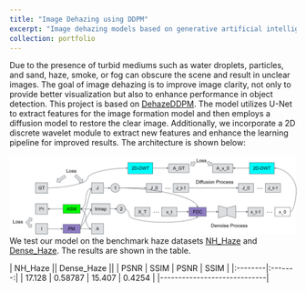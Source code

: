 ```yaml
---
title: "Image Dehazing using DDPM"
excerpt: "Image dehazing models based on generative artificial intelligence, specifically focusing on diffusion models.<br/><img src='/images/dehazing result.png'>"
collection: portfolio
---
```


Due to the presence of turbid mediums such as water droplets, particles, and sand, haze, smoke, or fog can obscure the scene and result in unclear images. The goal of image dehazing is to improve image clarity, not only to provide better visualization but also to enhance performance in object detection. This project is based on [DehazeDDPM](https://arxiv.org/abs/2308.11949). The model utilizes U-Net to extract features for the image formation model and then employs a diffusion model to restore the clear image. Additionally, we incorporate a 2D discrete wavelet module to extract new features and enhance the learning pipeline for improved results. The architecture is shown below:

![alt text](/images/Architecture.png)
We test our model on the benchmark haze datasets [NH_Haze](https://data.vision.ee.ethz.ch/cvl/ntire20/nh-haze/) and [Dense_Haze](https://data.vision.ee.ethz.ch/cvl/ntire19//dense-haze/). The results are shown in the table.

| NH_Haze || Dense_Haze ||
| PSNR | SSIM | PSNR | SSIM |
|:--------|:-------:|
| 17.128   | 0.58787   | 15.407 | 0.4254 |
|-----------------------------|
